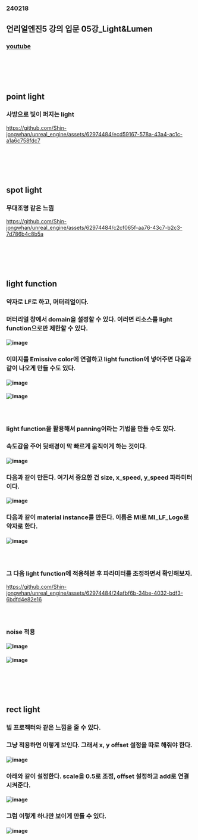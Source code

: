 ### 240218
## 언리얼엔진5 강의 입문 05강_Light&Lumen
### [youtube](https://www.youtube.com/watch?v=azMt_FmoXDg&list=PLxN-zf3BqZZl5dtnX0bgqYf8LDM3rn-Hs&index=6)
### <br/><br/><br/>

## point light
### 사방으로 빛이 퍼지는 light

https://github.com/Shin-jongwhan/unreal_engine/assets/62974484/ecd59167-578a-43a4-ac1c-a1a6c758fdc7
### <br/><br/><br/>

## spot light
### 무대조명 같은 느낌

https://github.com/Shin-jongwhan/unreal_engine/assets/62974484/c2cf065f-aa76-43c7-b2c3-7d786b4c8b5a
### <br/><br/><br/>

## light function
### 약자로 LF로 하고, 머터리얼이다.
### 머터리얼 창에서 domain을 설정할 수 있다. 이러면 리소스를 light function으로만 제한할 수 있다.
#### ![image](https://github.com/Shin-jongwhan/unreal_engine/assets/62974484/0c9a5266-f8f3-499c-b999-f7ed19665413)
### 이미지를 Emissive color에 연결하고 light function에 넣어주면 다음과 같이 나오게 만들 수도 있다.
#### ![image](https://github.com/Shin-jongwhan/unreal_engine/assets/62974484/2fdd5b9d-9ce1-453a-a939-458739eb4410)
#### ![image](https://github.com/Shin-jongwhan/unreal_engine/assets/62974484/6c1cf3d5-2feb-4ab2-8350-568f4d5addb4)
### <br/>

### light function을 활용해서 panning이라는 기법을 만들 수도 있다.
### 속도감을 주어 뒷배경이 막 빠르게 움직이게 하는 것이다.
#### ![image](https://github.com/Shin-jongwhan/unreal_engine/assets/62974484/62fbf538-d5a1-44cc-974f-d8701ce5fdbe)
### 다음과 같이 만든다. 여기서 중요한 건 size, x_speed, y_speed 파라미터이다.
#### ![image](https://github.com/Shin-jongwhan/unreal_engine/assets/62974484/57b1f01d-3065-403f-a2b1-c73560d98808)

### 다음과 같이 material instance를 만든다. 이름은 MI로 MI_LF_Logo로 약자로 한다.
#### ![image](https://github.com/Shin-jongwhan/unreal_engine/assets/62974484/25538ab7-bed8-4319-9154-cd2d22d93d26)
### <br/>

### 그 다음 light function에 적용해본 후 파라미터를 조정하면서 확인해보자.

https://github.com/Shin-jongwhan/unreal_engine/assets/62974484/24afbf6b-34be-4032-bdf3-6bdfd4e82e16
### <br/>

### noise 적용
#### ![image](https://github.com/Shin-jongwhan/unreal_engine/assets/62974484/b8b7e6b7-5c3a-435c-be52-010435580716)
#### ![image](https://github.com/Shin-jongwhan/unreal_engine/assets/62974484/9b5445ec-96fb-4642-9a25-6815487842e9)
### <br/><br/><br/>

## rect light
### 빔 프로젝터와 같은 느낌을 줄 수 있다.
### 그냥 적용하면 이렇게 보인다. 그래서 x, y offset 설정을 따로 해줘야 한다.
#### ![image](https://github.com/Shin-jongwhan/unreal_engine/assets/62974484/7492f415-7efa-4cb0-8fa5-abe8430b69b3)
### 아래와 같이 설정한다. scale을 0.5로 조정, offset 설정하고 add로 연결시켜준다.
#### ![image](https://github.com/Shin-jongwhan/unreal_engine/assets/62974484/7416fd1e-1b14-4c5d-8211-c6b2f803bcbf)
### 그럼 이렇게 하나만 보이게 만들 수 있다.
#### ![image](https://github.com/Shin-jongwhan/unreal_engine/assets/62974484/ceed6c79-bb20-4f47-8209-714ad36fb3b9)
### <br/><br/><br/>


